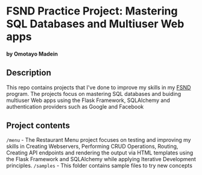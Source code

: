 # FSND Practice Project: Mastering SQL Databases and Multiuser Web apps
#### by Omotayo Madein

## Description

This repo contains projects that I've done to improve my skills in my [FSND](https://www.udacity.com/course/full-stack-web-developer-nanodegree--nd004) program. The projects focus on mastering SQL databases and buiding multiuser Web apps using the Flask Framework, SQLAlchemy and authentication providers such as Google and Facebook

## Project contents

`/menu` - The Restaurant Menu project focuses on testing and improving my skills in Creating Webservers, Performing CRUD Operations, Routing, Creating API endpoints and rendering the output via HTML templates using the Flask Framework and SQLAlchemy while applying Iterative Development principles. 
`/samples` - This folder contains sample files to try new concepts
